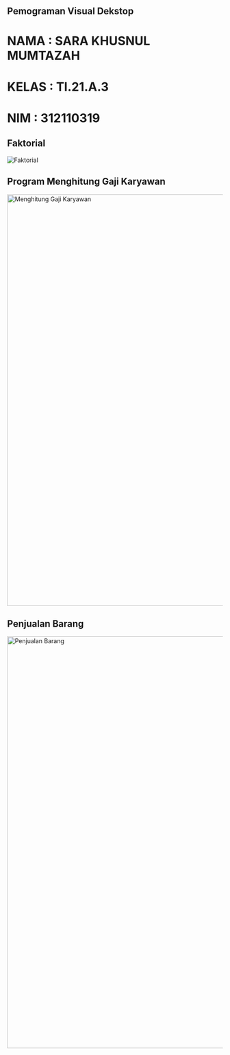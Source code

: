 ## Pemograman Visual Dekstop

# NAMA  : SARA KHUSNUL MUMTAZAH
# KELAS :  TI.21.A.3
# NIM   : 312110319

## Faktorial
![Faktorial](https://github.com/Araatzh/Pemrograman-Visual-Dekstop/assets/149587446/e41a39bf-525d-48ea-b33e-ba6aac0285aa)

## Program Menghitung Gaji Karyawan
<img width="959" alt="Menghitung Gaji Karyawan" src="https://github.com/Araatzh/Pemrograman-Visual-Dekstop/assets/149587446/d650907e-e055-48d8-a269-9633328308f0">

## Penjualan Barang
<img width="960" alt="Penjualan Barang" src="https://github.com/Araatzh/Pemrograman-Visual-Dekstop/assets/149587446/497b5c05-0fee-49fc-a215-1f1d25418737">
